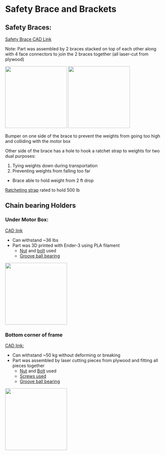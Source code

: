 # Safety Brace and Brackets

## Safety Braces:

[Safety Brace CAD Link](https://cad.onshape.com/documents/6523397c12b1fe32c912b347/w/76bad9a677bbf1a6424c2140/e/f8c4142a4f75009b7d56d12f)

Note: Part was assembled by 2 braces stacked on top of each other along with 4 face connectors to join the 2 braces together (all laser-cut from plywood)

<img src="https://imgur.com/Ayo8V5j.jpg" width="200">       <img src="https://i.imgur.com/eKnwGxM.jpg" width="200"> 

Bumper on one side of the brace to prevent the weights from going too high and colliding with the motor box 

Other side of the brace has a hole to hook a ratchet strap to weights for two dual purposes: 
1. Tying weights down during transportation 
2. Preventing weights from falling too far 
- Brace able to hold weight from 2 ft drop

[Ratcheting strap](https://www.harborfreight.com/500-lb-capacity-1-in-x-14-ft-ratcheting-tie-down-61295.html) rated to hold 500 lb

## Chain bearing Holders

### Under Motor Box:

[CAD link](https://cad.onshape.com/documents/203398b8404b63665684f4c1/w/9d3ad5e87b235fabc014cf89/e/3029e69dfe6cc6b4cb731cfa)

- Can withstand ~36 lbs
- Part was 3D printed with Ender-3 using PLA filament
    - [Nut](https://www.amazon.com/Hillman-140021-Hex-Machine-Screw/dp/B000BQ8DE8) and [bolt](https://www.mcmaster.com/91772a253) used
    - [Groove ball bearing](https://www.alibaba.com/product-detail/High-precision-zz809-abec-7-deep_60718249836.html?spm=a2700.7724857.main07.17.1bd252feC2zsEu)

<img src="https://imgur.com/FUGKGdd.jpg" width="200">

### Bottom corner of frame

[CAD link:](https://cad.onshape.com/documents/624bd94863b6c90403dc5483/w/e8e3d16901bbc782d0261a55/e/36c21db174f8b530e2a3a4fc)

- Can withstand ~50 kg without deforming or breaking
- Part was assembled by laser cutting pieces from plywood and fitting all pieces together
    - [Nut](https://www.amazon.com/Hillman-140021-Hex-Machine-Screw/dp/B000BQ8DE8) and [Bolt](https://www.mcmaster.com/91772a253) used
    - [Screws used](https://www.homedepot.com/p/Pro-Twist-7-x-2-in-Phillips-Bugle-Head-Coarse-Thread-Drywall-Screws-CS2005/207018690)
    - [Groove ball bearing](https://www.alibaba.com/product-detail/High-precision-zz809-abec-7-deep_60718249836.html?spm=a2700.7724857.main07.17.1bd252feC2zsEu)

<img src="https://i.imgur.com/adBLQ9z.jpg" width="200">
